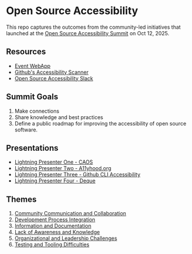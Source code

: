 # Open Source Accessibility

This repo captures the outcomes from the community-led initiatives that launched at the [Open Source Accessibility Summit](https://2025.allthingsopen.org/open-source-accessibility-summit) on Oct 12, 2025. 

## Resources
- [Event WebApp](https://open-source-accessibility-summit.netlify.app/)
- [Github's Accessibility Scanner](https://github.com/github/accessibility-scanner)
- [Open Source Accessibility Slack ](https://join.slack.com/t/opensourceacc-kab3997/shared_invite/zt-39veighf6-ANp0KNyuMnITxGYMGCGFIA)

## Summit Goals
1. Make connections
2. Share knowledge and best practices
3. Define a public roadmap for improving the accessibility of open source software.

## Presentations
- [Lightning Presenter One - CAOS](https://caos.org/)
- [Lightning Presenter Two - A11yhood.org](https://a11yhood.org)
- [Lightning Presenter Three - Github CLI Accessibility](https://github.com/orgs/open-source-accessibility/discussions/1)
- [Lightning Presenter Four - Deque](https://www.deque.com/awareness-lab-online/)

## Themes
1. [Community Communication and Collaboration](https://github.com/open-source-accessibility/open-source-accessibility/blob/main/Themes/community-communication-and-collaboration/community-communication-and-collaboration.md)
2. [Development Process Integration](https://github.com/open-source-accessibility/open-source-accessibility/blob/main/Themes/development-process-integration/development-process-integration.md)
3. [Information and Documentation](https://github.com/open-source-accessibility/open-source-accessibility/blob/main/Themes/information-and-documentation-gaps/information-and-documentation-gaps.md)
4. [Lack of Awareness and Knowledge](https://github.com/open-source-accessibility/open-source-accessibility/blob/main/Themes/lack-of-awareness-and-knowledge/lack-of-awareness-and-knowledge.md)
5. [Organizational and Leadership Challenges](https://github.com/open-source-accessibility/open-source-accessibility/blob/main/Themes/organizational-and-leadership-challenges/organizational-and-leadership-challenges.md)
6. [Testing and Tooling Difficulties](https://github.com/open-source-accessibility/open-source-accessibility/blob/main/Themes/testing-and-tooling-difficulties/testing-and-tooling-difficulties.md)

